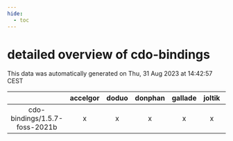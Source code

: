 ```yaml
---
hide:
  - toc
---
```


detailed overview of cdo-bindings
=================================


This data was automatically generated on Thu, 31 Aug 2023 at 14:42:57 CEST  

| |accelgor|doduo|donphan|gallade|joltik|skitty|swalot|victini|
| :---: | :---: | :---: | :---: | :---: | :---: | :---: | :---: | :---: |
|cdo-bindings/1.5.7-foss-2021b|x|x|x|x|x|x|x|x|
